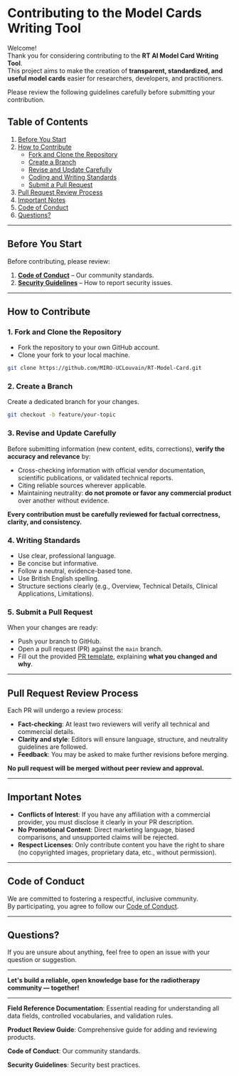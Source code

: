 # Contributing to the Model Cards Writing Tool

Welcome!  
Thank you for considering contributing to the **RT AI Model Card Writing Tool**.  
This project aims to make the creation of **transparent, standardized, and useful model cards** easier for researchers, developers, and practitioners.

Please review the following guidelines carefully before submitting your contribution.

## Table of Contents

1. [Before You Start](#before-you-start)  
2. [How to Contribute](#how-to-contribute)  
   - [Fork and Clone the Repository](#1-fork-and-clone-the-repository)  
   - [Create a Branch](#2-create-a-branch)  
   - [Revise and Update Carefully](#3-revise-and-update-carefully)  
   - [Coding and Writing Standards](#4-coding-and-writing-standards)  
   - [Submit a Pull Request](#5-submit-a-pull-request)  
3. [Pull Request Review Process](#pull-request-review-process)  
4. [Important Notes](#important-notes)  
5. [Code of Conduct](#code-of-conduct)  
6. [Questions?](#questions)  

---

## Before You Start

Before contributing, please review:

1. **[Code of Conduct](CODE_OF_CONDUCT.md)** – Our community standards.  
2. **[Security Guidelines](SECURITY.md)** – How to report security issues.  

---

## How to Contribute

### 1. Fork and Clone the Repository
- Fork the repository to your own GitHub account.
- Clone your fork to your local machine.

```bash
git clone https://github.com/MIRO-UCLouvain/RT-Model-Card.git
```

### 2. Create a Branch
Create a dedicated branch for your changes.

```bash
git checkout -b feature/your-topic
```

### 3. Revise and Update Carefully
Before submitting information (new content, edits, corrections), **verify the accuracy and relevance** by:
- Cross-checking information with official vendor documentation, scientific publications, or validated technical reports.
- Citing reliable sources wherever applicable.
- Maintaining neutrality: **do not promote or favor any commercial product** over another without evidence.

**Every contribution must be carefully reviewed for factual correctness, clarity, and consistency.**

### 4. Writing Standards
- Use clear, professional language.
- Be concise but informative.
- Follow a neutral, evidence-based tone.
- Use British English spelling.
- Structure sections clearly (e.g., Overview, Technical Details, Clinical Applications, Limitations).

### 5. Submit a Pull Request
When your changes are ready:
- Push your branch to GitHub.
- Open a pull request (PR) against the `main` branch.
- Fill out the provided [PR template](.github/workflows/PULL_REQUEST_TEMPLATE.md), explaining **what you changed and why**.

---

## Pull Request Review Process

Each PR will undergo a review process:
- **Fact-checking**: At least two reviewers will verify all technical and commercial details.
- **Clarity and style**: Editors will ensure language, structure, and neutrality guidelines are followed.
- **Feedback**: You may be asked to make further revisions before merging.

**No pull request will be merged without peer review and approval.**

---

## Important Notes

- **Conflicts of Interest**: If you have any affiliation with a commercial provider, you must disclose it clearly in your PR description.
- **No Promotional Content**: Direct marketing language, biased comparisons, and unsupported claims will be rejected.
- **Respect Licenses**: Only contribute content you have the right to share (no copyrighted images, proprietary data, etc., without permission).

---

## Code of Conduct

We are committed to fostering a respectful, inclusive community.  
By participating, you agree to follow our [Code of Conduct](CODE_OF_CONDUCT.md).

---

## Questions?

If you are unsure about anything, feel free to open an issue with your question or suggestion.

---

**Let's build a reliable, open knowledge base for the radiotherapy community — together!**

---

**Field Reference Documentation**: Essential reading for understanding all data fields, controlled vocabularies, and validation rules.

**Product Review Guide**: Comprehensive guide for adding and reviewing products.

**Code of Conduct**: Our community standards.

**Security Guidelines**: Security best practices.